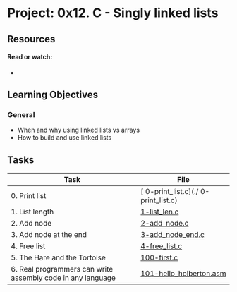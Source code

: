 # Project: 0x12. C - Singly linked lists

## Resources

#### Read or watch:

* [](https://intranet.alxswe.com/concepts/120)
## Learning Objectives

### General

* When and why using linked lists vs arrays
* How to build and use linked lists
## Tasks

| Task | File |
| ---- | ---- |
| 0. Print list | [ 0-print_list.c](./ 0-print_list.c) |
| 1. List length | [1-list_len.c](./1-list_len.c) |
| 2. Add node | [2-add_node.c](./2-add_node.c) |
| 3. Add node at the end | [3-add_node_end.c](./3-add_node_end.c) |
| 4. Free list | [4-free_list.c](./4-free_list.c) |
| 5. The Hare and the Tortoise | [100-first.c](./100-first.c) |
| 6. Real programmers can write assembly code in any language | [101-hello_holberton.asm](./101-hello_holberton.asm) |

